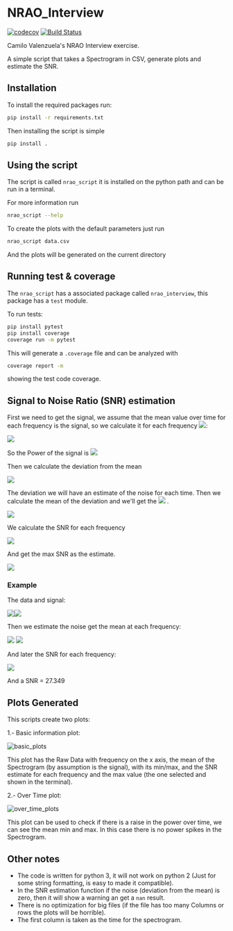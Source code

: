 # NRAO_Interview
[![codecov](https://codecov.io/gh/cvalenzu/NRAO_Interview/branch/master/graph/badge.svg?token=3DE7SQE4Z8)](https://codecov.io/gh/cvalenzu/NRAO_Interview)  [![Build Status](https://travis-ci.com/cvalenzu/NRAO_Interview.svg?token=o75gTmbE8jQjf4RpsqHV&branch=master)](https://travis-ci.com/cvalenzu/NRAO_Interview)

Camilo Valenzuela's NRAO Interview exercise.

A simple script that takes a Spectrogram in CSV, generate plots and estimate the SNR.

## Installation

To install the required packages run:
```bash
pip install -r requirements.txt
```

Then installing the script is simple

```bash
pip install .
```

## Using the script

The script is called `nrao_script` it is installed on the python path and can be run in a terminal.

For more information run
```bash
nrao_script --help
```

To create the plots with the default parameters just run

```bash
nrao_script data.csv
```

And the plots will be generated on the current directory

## Running test & coverage

The `nrao_script` has a associated package called `nrao_interview`, this package has a `test` module.

To run tests:
```bash
pip install pytest
pip install coverage
coverage run -m pytest
```

This will generate a `.coverage` file and can be analyzed with
```bash
coverage report -m
```
showing the test code coverage.

## Signal to Noise Ratio (SNR) estimation

First we need to get the signal, we assume that the mean value over time for each frequency is the signal, so we calculate it for each frequency <img src="https://render.githubusercontent.com/render/math?math=k \in K">:

<img src="https://render.githubusercontent.com/render/math?math=P_{signal}^k = \frac{1}{T} \displaystyle\sum_{t=0}^T x^k_t , \forall k \in K">

So the Power of the signal is <img src="https://render.githubusercontent.com/render/math?math=P_{signal}^k, \forall k \in K">

Then we calculate the deviation from the mean

<img src="https://render.githubusercontent.com/render/math?math={dev}_t^k = \left|x_t^k  - P_{signal}^k \right|, \forall t \in T , \forall k \in K">

The deviation we will have an estimate of the noise for each time. Then we calculate the mean of the deviation and we'll get the <img src="https://render.githubusercontent.com/render/math?math=P_{noise}"> .

<img src="https://render.githubusercontent.com/render/math?math=P_{noise}^k = \frac{1}{T} \displaystyle\sum_{t=0}^T dev^k_t , \forall k \in K ">

We calculate the SNR for each frequency

<img src="https://render.githubusercontent.com/render/math?math=SNR^k = \frac{P_{noise}^k}{P_{noise}^k}, \forall k \in K">

And get the max SNR as the estimate.

<img src="https://render.githubusercontent.com/render/math?math=SNR=\max(SNR^k)">

### Example

The data and signal:

<img src="doc/data.png"><img src="doc/signal.png">

Then we estimate the noise get the mean at each frequency:

<img src="doc/noise.png"> <img src="doc/pnoise.png">

And later the SNR for each frequency:

<img src="doc/snr_all.png">

And a SNR = 27.349

## Plots Generated

This scripts create two plots:

1.- Basic information plot:

![basic_plots](doc/basic_plot.jpg)

This plot has the Raw Data with frequency on the x axis, the mean of the Spectrogram (by assumption is the signal), with its min/max, and the SNR estimate for each frequency and the max value (the one selected and shown in the terminal).

2.- Over Time plot:

![over_time_plots](doc/over_time_plot.jpg)

This plot can be used to check if there is a raise in the power over time, we can see the mean min and max. In this case there is no power spikes in the Spectrogram.

## Other notes

- The code is written for python 3, it will not work on python 2 (Just for some string formatting, is easy to made it compatible).
- In the SNR estimation function if the noise (deviation from the mean) is zero, then it will show a warning an get a `nan` result.
- There is no optimization for big files (if the file has too many Columns or rows the plots will be horrible).
- The first column is taken as the time for the spectrogram.
